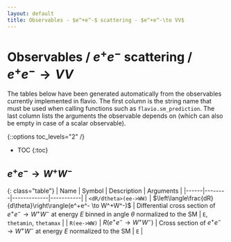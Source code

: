 ```yaml
---
layout: default
title: Observables - $e^+e^-$ scattering - $e^+e^-\to VV$
---
```


# Observables / $e^+e^-$ scattering / $e^+e^-\to VV$



The tables below have been generated automatically from the observables currently
implemented in flavio. The first column is the string name that must  be used
when calling functions such as `flavio.sm_prediction`. The last column lists
the arguments the observable depends on (which can also be empty in case of
a scalar observable).



{::options toc_levels="2" /}

* TOC
{:toc}

## $e^+e^- \to W^+W^-$

{: class="table"}
| Name | Symbol | Description | Arguments |
|------|--------|-------------|-----------|
| `<dR/dtheta>(ee->WW)` | $\left\langle\frac{dR}{d\theta}\right\rangle(e^+e^- \to W^+W^-)$ | Differential cross section of $e^+e^- \to W^+W^-$ at energy $E$ binned in angle $\theta$ normalized to the SM | `E`, `thetamin`, `thetamax` |
| `R(ee->WW)` | $R(e^+e^- \to W^+W^-)$ | Cross section of $e^+e^- \to W^+W^-$ at energy $E$ normalized to the SM | `E` |


